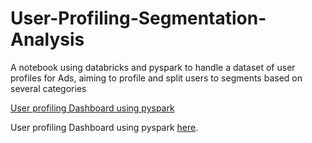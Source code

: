 # User-Profiling-Segmentation-Analysis

A notebook using databricks and pyspark to handle a dataset of user profiles for Ads, aiming to profile and split users to segments based on several categories


[User profiling Dashboard using pyspark](https://example.com/content](https://databricks-prod-cloudfront.cloud.databricks.com/public/4027ec902e239c93eaaa8714f173bcfc/7173899576930101/1352709599770819/814834989057929/latest.html)https://databricks-prod-cloudfront.cloud.databricks.com/public/4027ec902e239c93eaaa8714f173bcfc/7173899576930101/1352709599770819/814834989057929/latest.html)

User profiling Dashboard using pyspark [here]([https://example.com/content](https://example.com/content](https://databricks-prod-cloudfront.cloud.databricks.com/public/4027ec902e239c93eaaa8714f173bcfc/7173899576930101/1352709599770819/814834989057929/latest.html)https://databricks-prod-cloudfront.cloud.databricks.com/public/4027ec902e239c93eaaa8714f173bcfc/7173899576930101/1352709599770819/814834989057929/latest.html)https://example.com/content](https://databricks-prod-cloudfront.cloud.databricks.com/public/4027ec902e239c93eaaa8714f173bcfc/7173899576930101/1352709599770819/814834989057929/latest.html)https://databricks-prod-cloudfront.cloud.databricks.com/public/4027ec902e239c93eaaa8714f173bcfc/7173899576930101/1352709599770819/814834989057929/latest.html).
